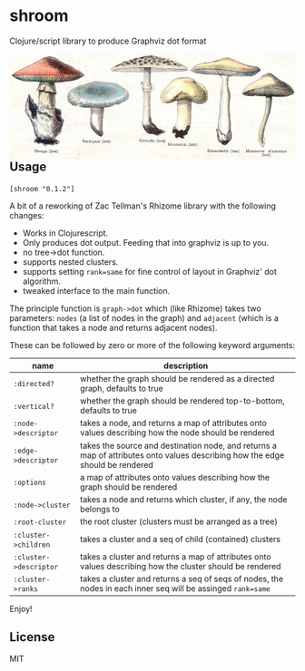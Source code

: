 # shroom
Clojure/script library to produce Graphviz dot format

<img align="right" src="shroom.png">

## Usage

`[shroom "0.1.2"]`

A bit of a reworking of Zac Tellman's Rhizome library with the following changes:

- Works in Clojurescript.
- Only produces dot output. Feeding that into graphviz is up to you.
- no tree->dot function.
- supports nested clusters.
- supports setting `rank=same` for fine control of layout in Graphviz' dot algorithm.
- tweaked interface to the main function.


The principle function is `graph->dot` which (like Rhizome) takes two parameters: `nodes` (a list of nodes in the graph) and `adjacent` (which is a function that takes a node and returns adjacent nodes).

These can be followed by zero or more of the following keyword arguments:

| name | description |
|------|-------------|
| `:directed?` | whether the graph should be rendered as a directed graph, defaults to true |
| `:vertical?` | whether the graph should be rendered top-to-bottom, defaults to true |
| `:node->descriptor` | takes a node, and returns a map of attributes onto values describing how the node should be rendered |
| `:edge->descriptor` | takes the source and destination node, and returns a map of attributes onto values describing how the edge should be rendered |
| `:options` | a map of attributes onto values describing how the graph should be rendered |
| `:node->cluster` | takes a node and returns which cluster, if any, the node belongs to |
| `:root-cluster` | the root cluster (clusters must be arranged as a tree) |
| `:cluster->children` | takes a cluster and a seq of child (contained) clusters |
| `:cluster->descriptor` | takes a cluster and returns a map of attributes onto values describing how the cluster should be rendered |
| `:cluster->ranks` | takes a cluster and returns a seq of seqs of nodes, the nodes in each inner seq will be assinged `rank=same` |


Enjoy!

## License

MIT

